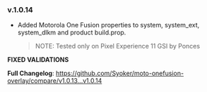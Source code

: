 ### v.1.0.14

- Added Motorola One Fusion properties to system, system_ext, system_dlkm and product build.prop.
  > NOTE: Tested only on Pixel Experience 11 GSI by Ponces

**FIXED VALIDATIONS**

**Full Changelog**: https://github.com/Syoker/moto-onefusion-overlay/compare/v1.0.13...v1.0.14
